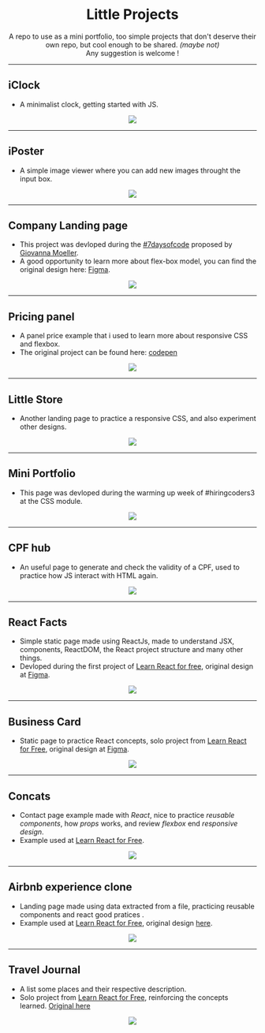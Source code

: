 <div align="center">

# Little Projects
</div>

<p align="center">
    A repo to use as a mini portfolio, too simple projects that don't deserve their own repo, but cool enough to be shared. <i>(maybe not)</i>
    <br>
    Any suggestion is welcome !
</p>

---

## iClock
- A minimalist clock, getting started with JS.

<div align="center" width=100%>
    <img src="https://github.com/Iagorrr04/little-projects/blob/main/iClock/demo.png"/>
</div>

---

## iPoster
- A simple image viewer where you can add new images throught the input box.

<div align="center" width=100%>
    <img src="https://github.com/Iagorrr04/little-projects/blob/main/iPoster/demo_02.png"/>
</div>

---

## Company Landing page
- This project was devloped during the [#7daysofcode](https://7daysofcode.io/matricula/html-css) proposed by [Giovanna Moeller](https://github.com/giovannamoeller).
- A good opportunity to learn more about flex-box model, you can find the original design here: [Figma](https://www.figma.com/file/mm3MLozvUDGhDRTxSLlGL5/7daysOfCode-HTML-CSS?node-id=0%3A9878).

<div align="center" width=100%>
    <img src="https://github.com/Iagorrr04/little-projects/blob/main/7daysofcode/demo.png"/>
</div>

---

## Pricing panel
- A panel price example that i used to learn more about responsive CSS and flexbox.
- The original project can be found here: [codepen](https://codepen.io/travisw/pen/EvbKwd)

<div align="center" width="100%">
    <img src="https://github.com/Iagorrr04/little-projects/blob/main/pricingPanel/demo.png"/>
</div>

---

## Little Store
- Another landing page to practice a responsive CSS, and also experiment other designs.

<div align="center" width="100%">
    <img src="https://github.com/Iagorrr04/little-projects/blob/main/little-store/images/demo.png"/>
</div>

---

## Mini Portfolio
- This page was devloped during the warming up week of #hiringcoders3 at the CSS module.

<div align="center" width="100%">
    <img src="https://github.com/Iagorrr04/little-projects/blob/main/mini-portfolio/images/demo.png"/>
</div>

---

## CPF hub
- An useful page to generate and check the validity of a CPF, used to practice how JS interact with HTML again.

<div align="center" width="100%">
    <img src ="https://github.com/Iagorrr04/little-projects/blob/main/cpfHub/cpfHub_demo.png"/>
</div>

---

## React Facts
- Simple static page made using ReactJs, made to understand JSX, components, ReactDOM, the React project structure and many other things.
- Devloped during the first project of [Learn React for free](https://scrimba.com/learn/learnreact), original design at [Figma](https://www.figma.com/file/xA1rJVQOorqMW6xjGdBLcI/ReactFacts?node-id=0%3A1).

<div align="center" width="100%">
    <img src="https://github.com/Iagorrr04/little-projects/blob/main/react-facts/react-facts-demo.png"/>
</div>

---
## Business Card
- Static page to practice React concepts, solo project from [Learn React for Free](https://scrimba.com/learn/learnreact), original design at [Figma](https://www.figma.com/file/4ctPLUvIn5b5Ep6YPOZWWd/Digital-Business-Card?node-id=0%3A1).

<div align="center" width="100%">
    <img src="https://github.com/Iagorrr04/little-projects/blob/main/business-card/business-card-demo.png"/>
</div>

---
## Concats
- Contact page example made with *React*, nice to practice *reusable components*, how *props* works, and review *flexbox* end *responsive design*.
- Example used at [Learn React for Free](https://scrimba.com/learn/learnreact).

<div align="center" width="100%">
    <img src="https://github.com/Iagorrr04/little-projects/blob/main/concats/concats-demo.png"/>
</div>

---
## Airbnb experience clone
- Landing page made using data extracted from a file, practicing reusable components and react good pratices .
- Example used at [Learn React for Free](https://scrimba.com/learn/learnreact), original design [here](https://www.figma.com/file/US13z4EZthy5OTLMc7hcvj/Airbnb-Experiences-(Copy)?node-id=2%3A2).

<div align="center" width="100%">
    <img src="https://github.com/Iagorrr04/little-projects/blob/main/airbnb-experience/airbnb-demo.png"/>
</div>

---
## Travel Journal
- A list some places and their respective description.
- Solo project from [Learn React for Free](https://scrimba.com/learn/learnreact), reinforcing the concepts learned. [Original here](https://www.figma.com/file/VehaKyKmPqdTbZxKzP71KB/Travel-Journal-(Copy)?node-id=0%3A1.)
<div align="center" width="100%">
    <img src="https://github.com/Iagorrr04/little-projects/blob/main/travel-journal/travel-journal-demo.png"/>
</div>